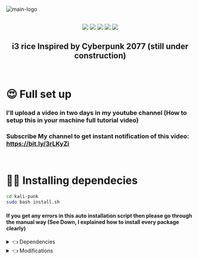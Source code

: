 ![main-logo](https://github.com/jopraveen/kali-punk/blob/main/assets/main-logo.png) <br><br>

<p align="center">
  <img src="https://img.shields.io/badge/Maintained%3F-Yes-green?style=for-the-badge">
  <img src="https://img.shields.io/github/license/jopraveen/kali-punk?style=for-the-badge">
  <img src="https://img.shields.io/github/stars/jopraveen/kali-punk?style=for-the-badge">
  <img src="https://img.shields.io/github/issues/jopraveen/kali-punk?color=violet&style=for-the-badge">
  <img src="https://img.shields.io/github/forks/jopraveen/kali-punk?color=teal&style=for-the-badge">
</p>

<h2 align="center">i3 rice Inspired by Cyberpunk 2077 (still under construction)</h2> <br>

# 😍 Full set up
### I'll upload a video in two days in my youtube channel (How to setup this in your machine full tutorial video)
### Subscribe My channel to get instant notification of this video: https://bit.ly/3rLKyZi 

<br>

# 🙆‍♂ Installing dependecies

```bash
cd kali-punk
sudo bash install.sh
```
<h4>If you get any errors in this auto installation script then please go through the manual way (See Down, I explained how to install every package clearly)</h4> 

<details>
<summary>👈 Dependencies</summary> <br>

<!--Ok The headache starts here-->

  <details>
  <summary>i3</summary> <br>

  ```bash
  sudo apt install i3
  ```
  </details>

  <details>
  <summary>polybar</summary> <br>

  ```bash
  echo -e "\n\e[40mInstalling polybar...\n"
  sudo apt-get install cmake cmake-data libcairo2-dev libxcb1-dev libxcb-ewmh-dev libxcb-icccm4-dev libxcb-image0-dev libxcb-randr0-dev libxcb-util0-dev libxcb-xkb-dev pkg-config python-xcbgen xcb-proto libxcb-xrm-dev i3-wm libasound2-dev libmpdclient-dev libiw-dev libcurl4-openssl-dev libpulse-dev libxcb-composite0-dev xcb libxcb-ewmh2
  git clone https://github.com/jaagr/polybar.git
  cd polybar && ./build.sh
  sudo apt install polybar
  install -Dm644 /usr/share/doc/polybar/config $HOME/.config/polybar/config
  ```
  </details>

  <details>
  <summary>zsh</summary> <br>

  ```bash
  sudo apt install zsh
  chsh -s $(which zsh)
  ```
  </details>

  <details>
  <summary>oh-my-zsh</summary> <br>

  ```bash
  sh -c "$(curl -fsSL https://raw.github.com/ohmyzsh/ohmyzsh/master/tools/install.sh)"

  git clone https://github.com/zsh-users/zsh-autosuggestions ${ZSH_CUSTOM:-~/.oh-my-zsh/custom}/plugins/zsh-autosuggestions

  git clone https://github.com/zsh-users/zsh-syntax-highlighting.git ${ZSH_CUSTOM:-~/.oh-my-zsh/custom}/plugins/zsh-syntax-highlighting

  chsh -s $(which zsh)
  ```

  ## Any errors?
  ### Read this: https://techdhee.in/how-to-install-zsh-in-kali-linux/#How_To_Install_ZSH_in_Kali_Linux
  </details>

  <details>
  <summary>mate-terminal</summary> <br>

  ```bash
  sudo apt install mate-terminal
  ```
  
  </details>

  <details>
  <summary>compton</summary> <br>

  ```bash
  sudo apt install compton
  ```
  </details>

  <details>
  <summary>feh</summary> <br>

  ```bash
  sudo apt install feh
  ```
  </details>

  <details>
  <summary>neofetch</summary> <br>

  ```bash
  sudo apt install neofetch
  ```
  </details>

  <details>
  <summary>brave-browser</summary> <br>

  ```bash
  sudo apt install apt-transport-https curl

  sudo curl -fsSLo /usr/share/keyrings/brave-browser-archive-keyring.gpg https://brave-browser-apt-release.s3.brave.com/brave-browser-archive-keyring.gpg

  echo "deb [signed-by=/usr/share/keyrings/brave-browser-archive-keyring.gpg arch=amd64] https://brave-browser-apt-release.s3.brave.com/ stable main"|sudo tee /etc/apt/sources.list.d/brave-browser-release.list

  sudo apt update

  sudo apt install brave-browser
  ```
  </details>

  <details>
  <summary>w3m</summary> <br>

  ```bash
  sudo apt install w3m
  ```
  </details>

  <details>
  <summary>i3-gaps</summary> <br>

  ```bash
  sudo apt  install i3-gaps 
  ```
  </details>

  <details>
  <summary>ranger</summary> <br>

  ```bash
  sudo apt install ranger 
  ```
  </details>

  <details>
  <summary>rofi</summary> <br>

  ```bash
  sudo apt install rofi 
  ```
  </details>
  
  <details>
  <summary>wallset</summary> <br>

  ```bash
  git clone https://github.com/terroo/wallset
  cd wallset
  sudo bash install.sh
  ```
  ### The installer says that a package is not installed, but are you sure it is?
  ```bash
  sudo ./install.sh --force
  ```
  </details>
  
  <details>
  <summary>term-clock</summary> <br>

  ```bash
  git clone https://github.com/Souravgoswami/term-clock
  cd term-clock
  ```
  #### You can run this clock by `ruby term-clock.rb`
  </details>  
  
  <details>
  <summary>polybar-themes</summary> <br>

  ```bash
  git clone --depth=1 https://github.com/adi1090x/polybar-themes.git
  cd polybar-themes
  chmod +x setup.sh
  ./setup.sh
  ```
  
  ##### Ok now choose option 1 that's all
  
  </details>  
  
</details>


<details>
<summary>👈 Modifications</summary> <br>
  
  <details>
  <summary>Mate-terminal</summary> 
  
  #### Go to profile preferences and change these things (in mate-terminal) 🙂
  
  + General    
      + Font: Monospace Regular 
      + Font Size: 9
      + Uncheck [Show menubar by default in new terminals]

  + Colors
      + Foreground, Background, Bold and Underline
          + Build-in schemes: Custom
          + Text color: #E30A7D
          + Bold color: #F809B7
          + Background color: #020429
      + Palette
          + Build-in schemes: Solarized

  + Background

      + Tansparent Background : set 68% transparency
  </details>
  
</details>
